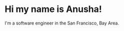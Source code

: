 <html>
<h1>Hi my name is Anusha!</h1>
<p>I'm a software engineer in the San Francisco, Bay Area.</p>
</html>